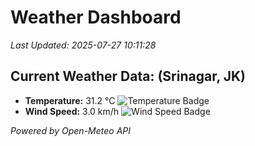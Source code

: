
# Weather Dashboard

_Last Updated: 2025-07-27 10:11:28_

## Current Weather Data: (Srinagar, JK)
- **Temperature:** 31.2 °C ![Temperature Badge](https://img.shields.io/badge/Temperature-High%20Temp-orange)
- **Wind Speed:** 3.0 km/h ![Wind Speed Badge](https://img.shields.io/badge/Wind%20Speed-Light%20Wind-blue)

*Powered by Open-Meteo API*
